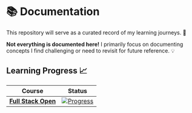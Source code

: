 # 📚 Documentation

This repository will serve as a curated record of my learning journeys. 📌

**Not everything is documented here!** I primarily focus on documenting concepts I find challenging or need to revisit for future reference. 💡

## Learning Progress 📈

<!-- 
For Upcoming
[![Status](https://img.shields.io/badge/-Upcoming-blue.svg)](#)

For In Progress
[![Progress](https://img.shields.io/badge/-In%20Progress-yellow.svg)](#) 

For Done
[![Status](https://img.shields.io/badge/-Done-green.svg)](#)
-->

| Course | **Status** |
|---|---|
| **[Full Stack Open](https://fullstackopen.com/en/)** | [![Progress](https://img.shields.io/badge/-In%20Progress-yellow.svg)](#) |